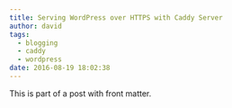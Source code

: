 ```yaml
---
title: Serving WordPress over HTTPS with Caddy Server
author: david
tags:
  - blogging
  - caddy
  - wordpress
date: 2016-08-19 18:02:38
---
```


This is part of a post with front matter.
